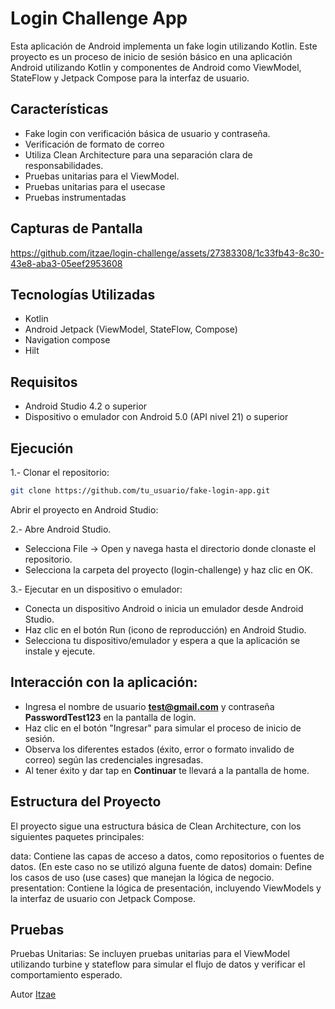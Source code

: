 # Login Challenge App
Esta aplicación de Android implementa un fake login utilizando Kotlin. Este proyecto es un proceso de inicio de sesión básico en una aplicación Android utilizando Kotlin y componentes de Android como ViewModel, StateFlow  y Jetpack Compose para la interfaz de usuario.

## Características
- Fake login con verificación básica de usuario y contraseña.
- Verificación de formato de correo
- Utiliza Clean Architecture para una separación clara de responsabilidades.
- Pruebas unitarias para el ViewModel.
- Pruebas unitarias para el usecase
- Pruebas instrumentadas

## Capturas de Pantalla


https://github.com/itzae/login-challenge/assets/27383308/1c33fb43-8c30-43e8-aba3-05eef2953608


## Tecnologías Utilizadas
- Kotlin
- Android Jetpack (ViewModel, StateFlow, Compose)
- Navigation compose
- Hilt
  
## Requisitos
- Android Studio 4.2 o superior
- Dispositivo o emulador con Android 5.0 (API nivel 21) o superior

## Ejecución
1.- Clonar el repositorio:

``` bash
git clone https://github.com/tu_usuario/fake-login-app.git
```

Abrir el proyecto en Android Studio:

2.- Abre Android Studio.
- Selecciona File -> Open y navega hasta el directorio donde clonaste el repositorio.
- Selecciona la carpeta del proyecto (login-challenge) y haz clic en OK.

3.- Ejecutar en un dispositivo o emulador:

- Conecta un dispositivo Android o inicia un emulador desde Android Studio.
- Haz clic en el botón Run (icono de reproducción) en Android Studio.
- Selecciona tu dispositivo/emulador y espera a que la aplicación se instale y ejecute.

## Interacción con la aplicación:

- Ingresa el nombre de usuario **test@gmail.com** y contraseña  **PasswordTest123** en la pantalla de login.
- Haz clic en el botón "Ingresar" para simular el proceso de inicio de sesión.
- Observa los diferentes estados (éxito, error o formato invalido de correo) según las credenciales ingresadas.
- Al tener éxito y dar tap en **Continuar** te llevará a la pantalla de home.

## Estructura del Proyecto
El proyecto sigue una estructura básica de Clean Architecture, con los siguientes paquetes principales:

data: Contiene las capas de acceso a datos, como repositorios o fuentes de datos. (En este caso no se utilizó alguna fuente de datos)
domain: Define los casos de uso (use cases) que manejan la lógica de negocio.
presentation: Contiene la lógica de presentación, incluyendo ViewModels y la interfaz de usuario con Jetpack Compose.

## Pruebas
Pruebas Unitarias: Se incluyen pruebas unitarias para el ViewModel utilizando turbine y stateflow para simular el flujo de datos y verificar el comportamiento esperado.

Autor
<a href="https://github.com/itzae">Itzae</a>

